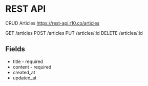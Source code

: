# REST API

CRUD Articles https://rest-api.r10.co/articles

GET /articles
POST /articles
PUT /articles/:id
DELETE /articles/:id

## Fields
* title - required
* content - required
* created_at
* updated_at
